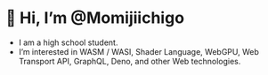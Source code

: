 # 👋 Hi, I’m @Momijiichigo
- I am a high school student.
- I’m interested in WASM / WASI, Shader Language, WebGPU, Web Transport API, GraphQL, Deno, and other Web technologies.

<!---
Momijiichigo/Momijiichigo is a ✨ special ✨ repository because its `README.md` (this file) appears on your GitHub profile.
You can click the Preview link to take a look at your changes.
--->
